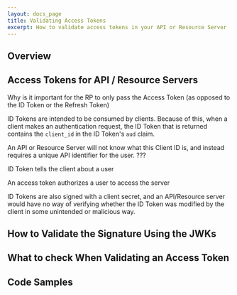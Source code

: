 ```yaml
---
layout: docs_page
title: Validating Access Tokens
excerpt: How to validate access tokens in your API or Resource Server
---
```


## Overview

## Access Tokens for API / Resource Servers

Why is it important for the RP to only pass the Access Token (as opposed to the ID Token or the Refresh Token)

ID Tokens are intended to be consumed by clients. Because of this, when a client makes an authentication request, the ID Token that is returned contains the `client_id` in the ID Token's `aud` claim. 

An API or Resource Server will not know what this Client ID is, and instead requires a unique API identifier for the user. ???

ID Token tells the client about a user

An access token authorizes a user to access the server

ID Tokens are also signed with a client secret, and an API/Resource server would have no way of verifying whether the ID Token was modified by the client in some unintended or malicious way.

## How to Validate the Signature Using the JWKs

## What to check When Validating an Access Token 

## Code Samples

